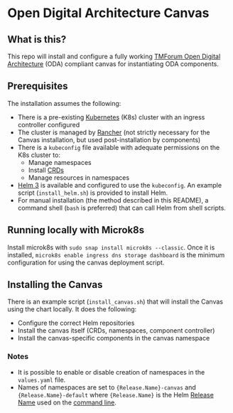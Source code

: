 # Open Digital Architecture Canvas
## What is this?
This repo will install and configure a fully working [TMForum Open Digital Architecture](https://www.tmforum.org/collaboration/open-digital-architecture-oda-project/) (ODA) compliant canvas for instantiating ODA components.
## Prerequisites
The installation assumes the following:
* There is a pre-existing [Kubernetes](https://kubernetes.io/) (K8s) cluster with an ingress controller configured
* The cluster is managed by [Rancher](https://rancher.com/) (not strictly necessary for the Canvas installation, but used post-installation by components)
* There is a ```kubeconfig``` file available with adequate permissions on the K8s cluster to:
    * Manage namespaces
    * Install [CRDs](https://kubernetes.io/docs/concepts/extend-kubernetes/api-extension/custom-resources/)
    * Manage resources in namespaces
* [Helm 3](https://helm.sh/) is available and configured to use the ```kubeconfig```. An example script (```install_helm.sh```) is provided to install Helm.
* For manual installation (the method described in this README), a command shell (```bash``` is preferred) that can call Helm from shell scripts.
## Running locally with Microk8s
Install microk8s with ```sudo snap install microk8s --classic```. Once it is installed, ```microk8s enable ingress dns storage dashboard``` is the minimum configuration for using the canvas deployment script.
## Installing the Canvas
There is an example script (```install_canvas.sh```) that will install the Canvas using the chart locally. It does the following:
* Configure the correct Helm repositories
* Install the canvas itself (CRDs, namespaces, component controller)
* Install the canvas-specific components in the canvas namespace
### Notes
* It is possible to enable or disable creation of namespaces in the ```values.yaml``` file.
* Names of namespaces are set to ```{Release.Name}-canvas``` and ```{Release.Name}-default``` where ```{Release.Name}``` is the Helm [Release Name](https://helm.sh/docs/chart_template_guide/builtin_objects/) used on the [command line](https://helm.sh/docs/helm/helm_install/).